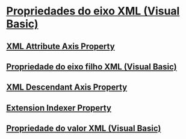 # [Propriedades do eixo XML (Visual Basic)](xml-axis-properties.md)
## [XML Attribute Axis Property](TocOutOfQuery)
## [Propriedade do eixo filho XML (Visual Basic)](xml-child-axis-property.md)
## [XML Descendant Axis Property](TocOutOfQuery)
## [Extension Indexer Property](TocOutOfQuery)
## [Propriedade do valor XML (Visual Basic)](xml-value-property.md)
